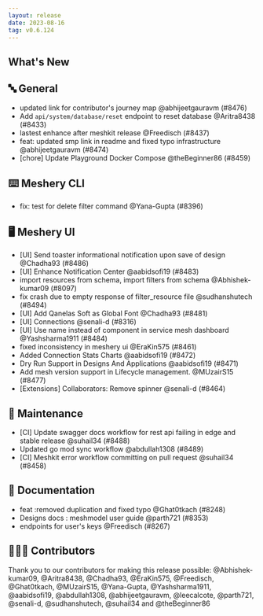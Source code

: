 ```yaml
---
layout: release
date: 2023-08-16
tag: v0.6.124
---
```


## What's New
## 🔤 General
- updated link for contributor's journey map @abhijeetgauravm (#8476)
- Add `api/system/database/reset` endpoint to reset database @Aritra8438 (#8433)
- lastest enhance after meshkit release @Freedisch (#8437)
- feat: updated smp link in readme and fixed typo infrastructure @abhijeetgauravm (#8474)
- [chore] Update Playground Docker Compose @theBeginner86 (#8459)

## ⌨️ Meshery CLI

- fix: test for delete filter command @Yana-Gupta (#8396)

## 🖥 Meshery UI

- [UI] Send toaster informational notification upon save of design @Chadha93 (#8486)
- [UI] Enhance Notification Center  @aabidsofi19 (#8483)
- import resources from schema, import filters from schema @Abhishek-kumar09 (#8097)
- fix crash due to empty response of filter_resource file @sudhanshutech (#8494)
- [UI] Add Qanelas Soft as Global Font @Chadha93 (#8481)
- [UI] Connections @senali-d (#8316)
- [UI] Use name instead of component in service mesh dashboard @Yashsharma1911 (#8484)
- fixed inconsistency in meshery ui @EraKin575 (#8461)
- Added Connection Stats Charts @aabidsofi19 (#8472)
- Dry Run Support in Designs And Applications @aabidsofi19 (#8471)
- Add mesh version support in Lifecycle management. @MUzairS15 (#8477)
- [Extensions] Collaborators: Remove spinner @senali-d (#8464)

## 🧰 Maintenance

- [CI] Update swagger docs workflow for rest api failing in edge and stable release @suhail34 (#8488)
- Updated go mod sync workflow @abdullah1308 (#8489)
- [CI] Meshkit error workflow committing on pull request @suhail34 (#8458)

## 📖 Documentation

- feat :removed duplication and fixed typo @Ghat0tkach (#8248)
- Designs docs : meshmodel user guide @parth721 (#8353)
- endpoints for user's keys @Freedisch (#8267)

## 👨🏽‍💻 Contributors

Thank you to our contributors for making this release possible:
@Abhishek-kumar09, @Aritra8438, @Chadha93, @EraKin575, @Freedisch, @Ghat0tkach, @MUzairS15, @Yana-Gupta, @Yashsharma1911, @aabidsofi19, @abdullah1308, @abhijeetgauravm, @leecalcote, @parth721, @senali-d, @sudhanshutech, @suhail34 and @theBeginner86
